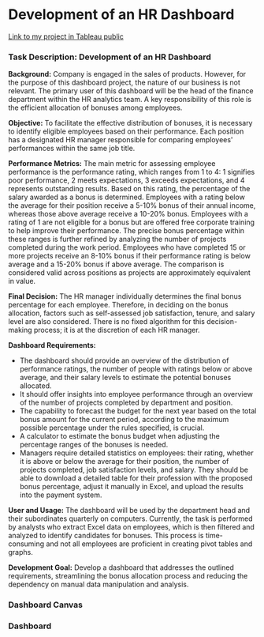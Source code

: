# Development of an HR Dashboard

[Link to my project in Tableau public](https://public.tableau.com/app/profile/david.grigorev/viz/HRmonetary-KarpovProject/HRmonetaryDashboard)


### Task Description: Development of an HR Dashboard

**Background:** Company is engaged in the sales of products. However, for the purpose of this dashboard project, the nature of our business is not relevant. The primary user of this dashboard will be the head of the finance department within the HR analytics team. A key responsibility of this role is the efficient allocation of bonuses among employees.

**Objective:** To facilitate the effective distribution of bonuses, it is necessary to identify eligible employees based on their performance. Each position has a designated HR manager responsible for comparing employees' performances within the same job title.

**Performance Metrics:** The main metric for assessing employee performance is the performance rating, which ranges from 1 to 4: 1 signifies poor performance, 2 meets expectations, 3 exceeds expectations, and 4 represents outstanding results. Based on this rating, the percentage of the salary awarded as a bonus is determined. Employees with a rating below the average for their position receive a 5-10% bonus of their annual income, whereas those above average receive a 10-20% bonus. Employees with a rating of 1 are not eligible for a bonus but are offered free corporate training to help improve their performance. The precise bonus percentage within these ranges is further refined by analyzing the number of projects completed during the work period. Employees who have completed 15 or more projects receive an 8-10% bonus if their performance rating is below average and a 15-20% bonus if above average. The comparison is considered valid across positions as projects are approximately equivalent in value.

**Final Decision:** The HR manager individually determines the final bonus percentage for each employee. Therefore, in deciding on the bonus allocation, factors such as self-assessed job satisfaction, tenure, and salary level are also considered. There is no fixed algorithm for this decision-making process; it is at the discretion of each HR manager.

**Dashboard Requirements:** 
- The dashboard should provide an overview of the distribution of performance ratings, the number of people with ratings below or above average, and their salary levels to estimate the potential bonuses allocated.
- It should offer insights into employee performance through an overview of the number of projects completed by department and position.
- The capability to forecast the budget for the next year based on the total bonus amount for the current period, according to the maximum possible percentage under the rules specified, is crucial.
- A calculator to estimate the bonus budget when adjusting the percentage ranges of the bonuses is needed.
- Managers require detailed statistics on employees: their rating, whether it is above or below the average for their position, the number of projects completed, job satisfaction levels, and salary. They should be able to download a detailed table for their profession with the proposed bonus percentage, adjust it manually in Excel, and upload the results into the payment system.

**User and Usage:** The dashboard will be used by the department head and their subordinates quarterly on computers. Currently, the task is performed by analysts who extract Excel data on employees, which is then filtered and analyzed to identify candidates for bonuses. This process is time-consuming and not all employees are proficient in creating pivot tables and graphs.

**Development Goal:** Develop a dashboard that addresses the outlined requirements, streamlining the bonus allocation process and reducing the dependency on manual data manipulation and analysis.

### Dashboard Canvas



### Dashboard 
